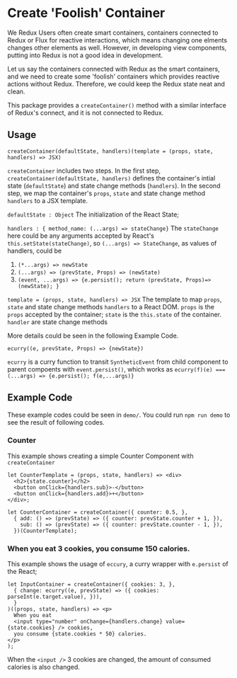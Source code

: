 # Create 'Foolish' Container

We Redux Users often create smart containers, containers connected to Redux or
Flux for reactive interactions, which means changing one elments changes other
elements as well.  However, in developing view components, putting into Redux
is not a good idea in development. 

Let us say the containers connected with Redux as the smart containers, and we 
need to create some 'foolish' containers which provides reactive actions without 
Redux.  Therefore, we could keep the Redux state neat and clean. 

This package provides a `createContainer()` method with a similar interface of 
Redux's connect, and it is not connected to Redux. 


## Usage

``` 
createContainer(defaultState, handlers)(template = (props, state, handlers) => JSX)
```

`createContainer` includes two steps.  In the first step,
`createContainer(defaultState, handlers)` defines the container's intial state
(`defaultState`) and state change methods (`handlers`).   In the second step, 
we map the container's `props`, `state` and state change method `handlers` to 
a JSX template. 


`defaultState : Object` The initialization of the React State;

`handlers : { method_name: (...args) => stateChange}` 
The `stateChange` here could be any arguments accepted by React's `this.setState(stateChange)`, 
so `(...args) => StateChange`, as values of handlers, could be 

1. `(*...args) => newState`
2. `(...args) => (prevState, Props) => (newState)`
3. `(event, ...args) => {e.persist(); return (prevState, Props)=> (newState); }`

`template = (props, state, handlers) => JSX` 
The template to map `props`, `state` and state change methods `handlers` 
to a React DOM.  `props` is the `props` accepted by the container; `state`
is the `this.state` of the container. `handler` are state change methods 

More details could be seen in the following Example Code. 

```
ecurry((e, prevState, Props) => {newState})
```

`ecurry` is a curry function to transit `SyntheticEvent` from child component
to parent compoents with `event.persist()`, which works as
`ecurry(f)(e) === (...args) => {e.persist(); f(e,...args)}`


## Example Code

These example codes could be seen in `demo/`.  You could run `npm run demo` to see the result of following codes.

### Counter 

This example shows creating a simple Counter Component with `createContainer`

```
let CounterTemplate = (props, state, handlers) => <div>
  <h2>{state.counter}</h2>
  <button onClick={handlers.sub}>-</button>
  <button onClick={handlers.add}>+</button>
</div>;

let CounterContainer = createContainer({ counter: 0.5, },
  { add: () => (prevState) => ({ counter: prevState.counter + 1, }),
    sub: () => (prevState) => ({ counter: prevState.counter - 1, }),
  })(CounterTemplate);
```

### When you eat 3 cookies, you consume 150 calories.

This example shows the usage of `eccury`, a curry wrapper with `e.persist` of the React;

```
let InputContainer = createContainer({ cookies: 3, },
  { change: ecurry((e, prevState) => ({ cookies: parseInt(e.target.value), })),
  }
)((props, state, handlers) => <p>
  When you eat 
  <input type="number" onChange={handlers.change} value={state.cookies} /> cookies,
  you consume {state.cookies * 50} calories.
</p>
);
```

When the `<input />` 3 cookies are changed, the amount of consumed calories is also changed. 

